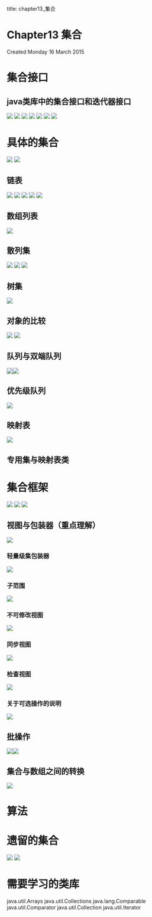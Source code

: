 title: chapter13_集合 

#  Chapter13 集合 
Created Monday 16 March 2015

#  集合接口 

##  java类库中的集合接口和迭代器接口 
![](/data/dokuwiki/booknote/corejava9thi/pasted/20150521-071058.png)
![](/data/dokuwiki/booknote/corejava9thi/pasted/20150521-071102.png)
![](/data/dokuwiki/booknote/corejava9thi/pasted/20150521-071111.png)
![](/data/dokuwiki/booknote/corejava9thi/pasted/20150521-071147.png)
![](/data/dokuwiki/booknote/corejava9thi/pasted/20150521-071215.png)
![](/data/dokuwiki/booknote/corejava9thi/pasted/20150521-071230.png)
![](/data/dokuwiki/booknote/corejava9thi/pasted/20150521-071247.png)
#  具体的集合 
![](/data/dokuwiki/booknote/corejava9thi/pasted/20150521-071300.png)
![](/data/dokuwiki/booknote/corejava9thi/pasted/20150521-071308.png)
##  链表 
![](/data/dokuwiki/booknote/corejava9thi/pasted/20150521-071325.png)
![](/data/dokuwiki/booknote/corejava9thi/pasted/20150521-071349.png)
![](/data/dokuwiki/booknote/corejava9thi/pasted/20150521-071421.png)
![](/data/dokuwiki/booknote/corejava9thi/pasted/20150521-071500.png)
![](/data/dokuwiki/booknote/corejava9thi/pasted/20150521-071519.png)
##  数组列表 
![](/data/dokuwiki/booknote/corejava9thi/pasted/20150521-071530.png)

##  散列集 
![](/data/dokuwiki/booknote/corejava9thi/pasted/20150521-071556.png)
![](/data/dokuwiki/booknote/corejava9thi/pasted/20150521-071609.png)
![](/data/dokuwiki/booknote/corejava9thi/pasted/20150521-071623.png)
##  树集 
![](/data/dokuwiki/booknote/corejava9thi/pasted/20150521-071644.png)

##  对象的比较 
![](/data/dokuwiki/booknote/corejava9thi/pasted/20150521-071828.png)
![](/data/dokuwiki/booknote/corejava9thi/pasted/20150521-071855.png)
##  队列与双端队列 
![](/data/dokuwiki/booknote/corejava9thi/pasted/20150521-071904.png)![](/data/dokuwiki/booknote/corejava9thi/pasted/20150521-071906.png)

##  优先级队列 
![](/data/dokuwiki/booknote/corejava9thi/pasted/20150521-071922.png)

##  映射表 
![](/data/dokuwiki/booknote/corejava9thi/pasted/20150521-071950.png)

##  专用集与映射表类 

#  集合框架 
![](/data/dokuwiki/booknote/corejava9thi/pasted/20150521-072018.png)
![](/data/dokuwiki/booknote/corejava9thi/pasted/20150521-072046.png)
![](/data/dokuwiki/booknote/corejava9thi/pasted/20150521-072052.png)
##  视图与包装器（重点理解） 
![](/data/dokuwiki/booknote/corejava9thi/pasted/20150521-072112.png)
###  轻量级集包装器 
![](/data/dokuwiki/booknote/corejava9thi/pasted/20150521-072220.png)

###  子范围 
![](/data/dokuwiki/booknote/corejava9thi/pasted/20150521-072202.png)

###  不可修改视图 
![](/data/dokuwiki/booknote/corejava9thi/pasted/20150521-072237.png)

###  同步视图 
![](/data/dokuwiki/booknote/corejava9thi/pasted/20150521-072244.png)

###  检查视图 
![](/data/dokuwiki/booknote/corejava9thi/pasted/20150521-072251.png)

###  关于可选操作的说明 
![](/data/dokuwiki/booknote/corejava9thi/pasted/20150521-072257.png)

##  批操作 
![](/data/dokuwiki/booknote/corejava9thi/pasted/20150521-072310.png)![](/data/dokuwiki/booknote/corejava9thi/pasted/20150521-072314.png)

##  集合与数组之间的转换 
![](/data/dokuwiki/booknote/corejava9thi/pasted/20150521-072339.png)

#  算法 

#  遗留的集合 
![](/data/dokuwiki/booknote/corejava9thi/pasted/20150521-072456.png)
![](/data/dokuwiki/booknote/corejava9thi/pasted/20150521-072419.png)

#  需要学习的类库 
java.util.Arrays
java.util.Collections
java.lang.Comparable<T>
java.util.Comparator<T>
java.util.Collection<E>
java.util.Iterator<E>
